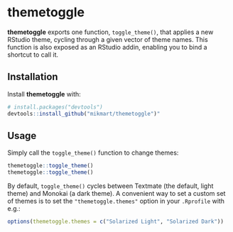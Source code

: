 # themetoggle

**themetoggle** exports one function, `toggle_theme()`, that applies a new RStudio theme, cycling through a given vector of theme names. This function is also exposed as an RStudio addin, enabling you to bind a shortcut to call it.

## Installation

Install **themetoggle** with:

``` r
# install.packages("devtools")
devtools::install_github("mikmart/themetoggle")"
```

## Usage

Simply call the `toggle_theme()` function to change themes:

``` r
themetoggle::toggle_theme()
themetoggle::toggle_theme()
```

By default, `toggle_theme()` cycles between Textmate (the default, light theme) and Monokai (a dark theme). A convenient way to set a custom set of themes is to set the `"themetoggle.themes"` option in your `.Rprofile` with e.g.:

``` r
options(themetoggle.themes = c("Solarized Light", "Solarized Dark"))
```
